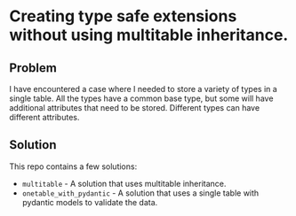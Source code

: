 # Creating type safe extensions without using multitable inheritance.

## Problem

I have encountered a case where I needed to store a variety of types in a single table. All the types have a common 
base type, but some will have additional attributes that need to be stored. Different types can have different 
attributes.

## Solution

This repo contains a few solutions:

- `multitable` - A solution that uses multitable inheritance.
- `onetable_with_pydantic` - A solution that uses a single table with pydantic models to validate the data.



